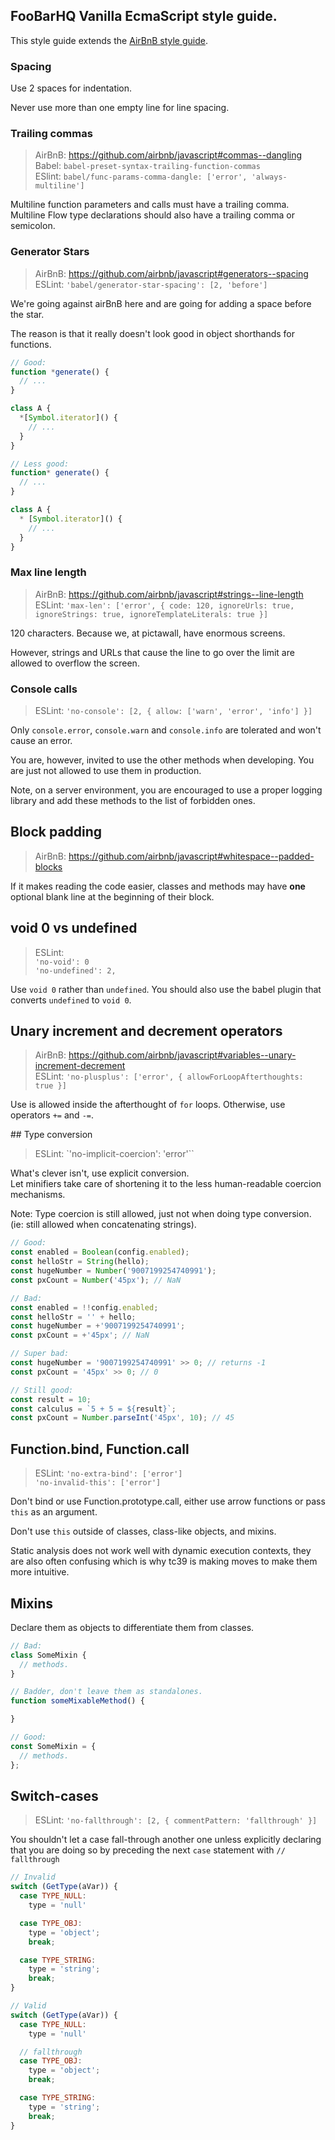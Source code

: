 ## FooBarHQ Vanilla EcmaScript style guide.

This style guide extends the [AirBnB style guide](https://github.com/airbnb/javascript).

### Spacing

Use 2 spaces for indentation.

Never use more than one empty line for line spacing.

### Trailing commas

> AirBnB: https://github.com/airbnb/javascript#commas--dangling  
> Babel: `babel-preset-syntax-trailing-function-commas`  
> ESlint: `babel/func-params-comma-dangle: ['error', 'always-multiline']`

Multiline function parameters and calls must have a trailing comma.  
Multiline Flow type declarations should also have a trailing comma or semicolon.

### Generator Stars

> AirBnB: https://github.com/airbnb/javascript#generators--spacing  
> ESLint: `'babel/generator-star-spacing': [2, 'before']`

We're going against airBnB here and are going for adding a space before the star.

The reason is that it really doesn't look good in object shorthands for functions.

```javascript
// Good:
function *generate() {
  // ...
}

class A {
  *[Symbol.iterator]() {
    // ...
  }
}
```

```javascript
// Less good:
function* generate() {
  // ...
}

class A {
  * [Symbol.iterator]() {
    // ...
  }
}
```

### Max line length

> AirBnB: https://github.com/airbnb/javascript#strings--line-length  
> ESLint: `'max-len': ['error', {
    code: 120,
    ignoreUrls: true,
    ignoreStrings: true,
    ignoreTemplateLiterals: true
}]`

120 characters. Because we, at pictawall, have enormous screens.

However, strings and URLs that cause the line to go over the limit are allowed to overflow the screen.

### Console calls

> ESLint: `'no-console': [2, { allow: ['warn', 'error', 'info'] }]`

Only `console.error`, `console.warn` and `console.info` are tolerated and won't cause an error.

You are, however, invited to use the other methods when developing. You are just not allowed to use them in production.

Note, on a server environment, you are encouraged to use a proper logging library and add these methods to the list of forbidden ones.

## Block padding

> AirBnB: https://github.com/airbnb/javascript#whitespace--padded-blocks

If it makes reading the code easier, classes and methods may have **one** optional blank line at the beginning of their block.

## void 0 vs undefined

> ESLint:  
> `'no-void': 0`  
> `'no-undefined': 2,`

Use `void 0` rather than `undefined`. You should also use the babel plugin that converts `undefined` to `void 0`.

## Unary increment and decrement operators

> AirBnB: https://github.com/airbnb/javascript#variables--unary-increment-decrement  
> ESLint: `'no-plusplus': ['error', { allowForLoopAfterthoughts: true }]`

Use is allowed inside the afterthought of `for` loops. Otherwise, use operators `+=` and `-=`.

## Type conversion

> ESLint: `'no-implicit-coercion': 'error'``

What's clever isn't, use explicit conversion.  
Let minifiers take care of shortening it to the less human-readable coercion mechanisms.

Note: Type coercion is still allowed, just not when doing type conversion. (ie: still allowed when concatenating strings).

```javascript
// Good:
const enabled = Boolean(config.enabled);
const helloStr = String(hello);
const hugeNumber = Number('9007199254740991');
const pxCount = Number('45px'); // NaN

// Bad:
const enabled = !!config.enabled;
const helloStr = '' + hello;
const hugeNumber = +'9007199254740991';
const pxCount = +'45px'; // NaN

// Super bad:
const hugeNumber = '9007199254740991' >> 0; // returns -1
const pxCount = '45px' >> 0; // 0

// Still good:
const result = 10;
const calculus = `5 + 5 = ${result}`;
const pxCount = Number.parseInt('45px', 10); // 45
```

## Function.bind, Function.call

> ESLint:
> `'no-extra-bind': ['error']`  
> `'no-invalid-this': ['error']`

Don't bind or use Function.prototype.call, either use arrow functions or pass `this` as an argument.

Don't use `this` outside of classes, class-like objects, and mixins.

Static analysis does not work well with dynamic execution contexts, they are also
often confusing which is why tc39 is making moves to make them more intuitive.

## Mixins

Declare them as objects to differentiate them from classes.

```javascript
// Bad:
class SomeMixin {
  // methods.
}

// Badder, don't leave them as standalones.
function someMixableMethod() {

}

// Good:
const SomeMixin = {
  // methods.
};
```

## Switch-cases

> ESLint: `'no-fallthrough': [2, { commentPattern: 'fallthrough' }]`

You shouldn't let a case fall-through another one unless explicitly declaring that you are doing so
by preceding the next `case` statement with `// fallthrough`

```javascript
// Invalid
switch (GetType(aVar)) {
  case TYPE_NULL:
    type = 'null'

  case TYPE_OBJ:
    type = 'object';
    break;

  case TYPE_STRING:
    type = 'string';
    break;
}
```

```javascript
// Valid
switch (GetType(aVar)) {
  case TYPE_NULL:
    type = 'null'

  // fallthrough
  case TYPE_OBJ:
    type = 'object';
    break;

  case TYPE_STRING:
    type = 'string';
    break;
}
```
